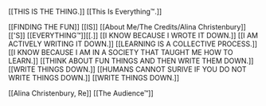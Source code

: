 [[THIS IS THE THING.]]
[[This Is Everything™.]]

[[FINDING THE FUN]] [[IS]] [[About Me/The Credits/Alina Christenbury]][['S]] [[EVERYTHING™]][[.]]
[[I KNOW BECAUSE I WROTE IT DOWN.]]
[[I AM ACTIVELY WRITING IT DOWN.]]
[[LEARNING IS A COLLECTIVE PROCESS.]]
[[I KNOW BECAUSE I AM IN A SOCIETY THAT TAUGHT ME HOW TO LEARN.]]
[[THINK ABOUT FUN THINGS AND THEN WRITE THEM DOWN.]]
[[WRITE THINGS DOWN.]]
[[HUMANS CANNOT SURIVE IF YOU DO NOT WRITE THINGS DOWN.]]
[[WRITE THINGS DOWN.]]

[[Alina Christenbury, Re]] [[The Audience™]]